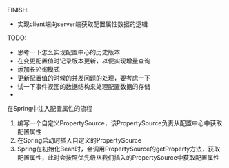 FINISH:
* 实现client端向server端获取配置属性数据的逻辑


TODO:
* 思考一下怎么实现配置中心的历史版本
* 在变更配置值时记录版本更新，以便实现增量查询
* 添加长轮询模式
* 更新配置值的时候的并发问题的处理，要考虑一下
* 试一下事件视图的数据结构来处理配置数据的存储
* 
在Spring中注入配置属性的流程
1. 编写一个自定义PropertySource，该PropertySource负责从配置中心中获取配置属性
2. 在Spring启动时插入自定义的PropertySource
3. Spring在初始化Bean时，会调用PropertySource的getProperty方法，获取配置属性，此时会按照优先级从我们插入的PropertySource中获取配置属性

